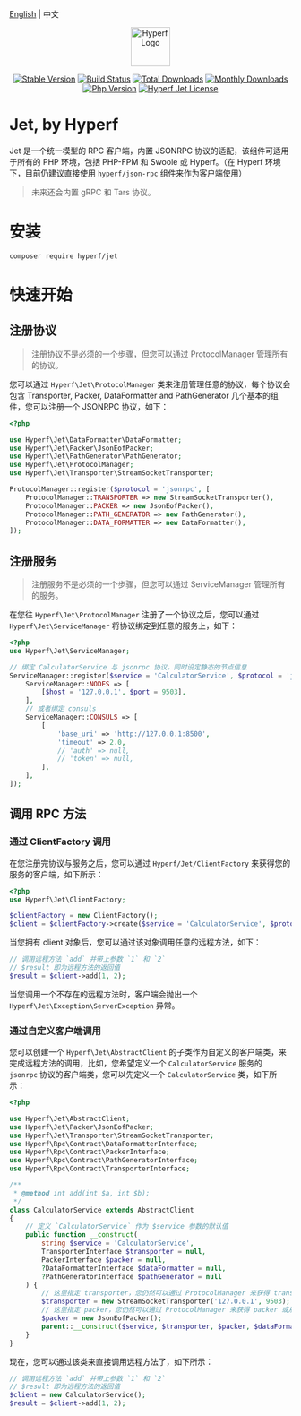 [English](./README.md) | 中文

<p align="center"><a href="https://hyperf.io" target="_blank" rel="noopener noreferrer"><img width="70" src="https://cdn.jsdelivr.net/gh/hyperf/hyperf/docs/logo.png" alt="Hyperf Logo"></a></p>

<p align="center">
  <a href="https://github.com/hyperf/jet/releases"><img src="https://poser.pugx.org/hyperf/jet/v/stable" alt="Stable Version"></a>
  <a href="https://travis-ci.org/hyperf/jet"><img src="https://travis-ci.org/hyperf/jet.svg?branch=master" alt="Build Status"></a>
  <a href="https://packagist.org/packages/hyperf/jet"><img src="https://poser.pugx.org/hyperf/jet/downloads" alt="Total Downloads"></a>
  <a href="https://packagist.org/packages/hyperf/jet"><img src="https://poser.pugx.org/hyperf/jet/d/monthly" alt="Monthly Downloads"></a>
  <a href="https://www.php.net"><img src="https://img.shields.io/badge/php-%3E=7.2-brightgreen.svg?maxAge=2592000" alt="Php Version"></a>
  <a href="https://github.com/hyperf/jet/blob/master/LICENSE"><img src="https://img.shields.io/github/license/hyperf/jet.svg?maxAge=2592000" alt="Hyperf Jet License"></a>
</p>

# Jet, by Hyperf

Jet 是一个统一模型的 RPC 客户端，内置 JSONRPC 协议的适配，该组件可适用于所有的 PHP 环境，包括 PHP-FPM 和 Swoole 或 Hyperf。（在 Hyperf 环境下，目前仍建议直接使用 `hyperf/json-rpc` 组件来作为客户端使用）

> 未来还会内置 gRPC 和 Tars 协议。

# 安装

```bash
composer require hyperf/jet
```

# 快速开始

## 注册协议

> 注册协议不是必须的一个步骤，但您可以通过 ProtocolManager 管理所有的协议。

您可以通过 `Hyperf\Jet\ProtocolManager` 类来注册管理任意的协议，每个协议会包含 Transporter, Packer, DataFormatter and PathGenerator 几个基本的组件，您可以注册一个 JSONRPC 协议，如下：

```php
<?php

use Hyperf\Jet\DataFormatter\DataFormatter;
use Hyperf\Jet\Packer\JsonEofPacker;
use Hyperf\Jet\PathGenerator\PathGenerator;
use Hyperf\Jet\ProtocolManager;
use Hyperf\Jet\Transporter\StreamSocketTransporter;

ProtocolManager::register($protocol = 'jsonrpc', [
    ProtocolManager::TRANSPORTER => new StreamSocketTransporter(),
    ProtocolManager::PACKER => new JsonEofPacker(),
    ProtocolManager::PATH_GENERATOR => new PathGenerator(),
    ProtocolManager::DATA_FORMATTER => new DataFormatter(),
]);
```

## 注册服务

> 注册服务不是必须的一个步骤，但您可以通过 ServiceManager 管理所有的服务。

在您往 `Hyperf\Jet\ProtocolManager` 注册了一个协议之后，您可以通过 `Hyperf\Jet\ServiceManager` 将协议绑定到任意的服务上，如下：

```php
<?php
use Hyperf\Jet\ServiceManager;

// 绑定 CalculatorService 与 jsonrpc 协议，同时设定静态的节点信息
ServiceManager::register($service = 'CalculatorService', $protocol = 'jsonrpc', [
    ServiceManager::NODES => [
        [$host = '127.0.0.1', $port = 9503],
    ],
    // 或者绑定 consuls
    ServiceManager::CONSULS => [
        [
            'base_uri' => 'http://127.0.0.1:8500',
            'timeout' => 2.0,
            // 'auth' => null,
            // 'token' => null,
        ],
    ],
]);
```

## 调用 RPC 方法

### 通过 ClientFactory 调用

在您注册完协议与服务之后，您可以通过 `Hyperf/Jet/ClientFactory` 来获得您的服务的客户端，如下所示：

```php
<?php
use Hyperf\Jet\ClientFactory;

$clientFactory = new ClientFactory();
$client = $clientFactory->create($service = 'CalculatorService', $protocol = 'jsonrpc');
```

当您拥有 client 对象后，您可以通过该对象调用任意的远程方法，如下：

```php
// 调用远程方法 `add` 并带上参数 `1` 和 `2`
// $result 即为远程方法的返回值
$result = $client->add(1, 2);
```

当您调用一个不存在的远程方法时，客户端会抛出一个 `Hyperf\Jet\Exception\ServerException` 异常。

### 通过自定义客户端调用

您可以创建一个 `Hyperf\Jet\AbstractClient` 的子类作为自定义的客户端类，来完成远程方法的调用，比如，您希望定义一个 `CalculatorService` 服务的 `jsonrpc` 协议的客户端类，您可以先定义一个 `CalculatorService` 类，如下所示：

```php
<?php

use Hyperf\Jet\AbstractClient;
use Hyperf\Jet\Packer\JsonEofPacker;
use Hyperf\Jet\Transporter\StreamSocketTransporter;
use Hyperf\Rpc\Contract\DataFormatterInterface;
use Hyperf\Rpc\Contract\PackerInterface;
use Hyperf\Rpc\Contract\PathGeneratorInterface;
use Hyperf\Rpc\Contract\TransporterInterface;

/**
 * @method int add(int $a, int $b);
 */
class CalculatorService extends AbstractClient
{
    // 定义 `CalculatorService` 作为 $service 参数的默认值
    public function __construct(
        string $service = 'CalculatorService',
        TransporterInterface $transporter = null,
        PackerInterface $packer = null,
        ?DataFormatterInterface $dataFormatter = null,
        ?PathGeneratorInterface $pathGenerator = null
    ) {
        // 这里指定 transporter，您仍然可以通过 ProtocolManager 来获得 transporter 或从构造函数传递
        $transporter = new StreamSocketTransporter('127.0.0.1', 9503);
        // 这里指定 packer，您仍然可以通过 ProtocolManager 来获得 packer 或从构造函数传递
        $packer = new JsonEofPacker();
        parent::__construct($service, $transporter, $packer, $dataFormatter, $pathGenerator);
    }
}
```

现在，您可以通过该类来直接调用远程方法了，如下所示：

```php
// 调用远程方法 `add` 并带上参数 `1` 和 `2`
// $result 即为远程方法的返回值
$client = new CalculatorService();
$result = $client->add(1, 2);
```